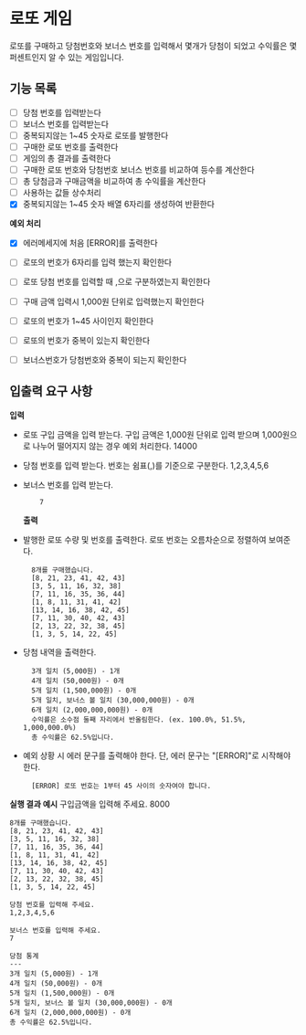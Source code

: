 # 로또 게임

로또를 구매하고
당첨번호와 보너스 번호를 입력해서
몇개가 당첨이 되었고 수익률은 몇 퍼센트인지 알 수 있는 게임입니다.

## 기능 목록

- [ ] 당첨 번호를 입력받는다
- [ ] 보너스 번호를 입력받는다
- [ ] 중복되지않는 1~45 숫자로 로또를 발행한다
- [ ] 구매한 로또 번호를 출력한다
- [ ] 게임의 총 결과를 출력한다
- [ ] 구매한 로또 번호와 당첨번호 보너스 번호를 비교하여 등수를 계산한다
- [ ] 총 당첨금과 구매금액을 비교하여 총 수익률을 계산한다
- [ ] 사용하는 값들 상수처리
- [x] 중복되지않는 1~45 숫자 배열 6자리를 생성하여 반환한다

**예외 처리**

- [x] 에러메세지에 처음 [ERROR]를 출력한다

- [ ] 로또의 번호가 6자리를 입력 했는지 확인한다
- [ ] 로또 당첨 번호를 입력할 때 ,으로 구분하였는지 확인한다
- [ ] 구매 금액 입력시 1,000원 단위로 입력했는지 확인한다
- [ ] 로또의 번호가 1~45 사이인지 확인한다
- [ ] 로또의 번호가 중복이 있는지 확인한다
- [ ] 보너스번호가 당첨번호와 중복이 되는지 확인한다

## 입출력 요구 사항

**입력**

- 로또 구입 금액을 입력 받는다. 구입 금액은 1,000원 단위로 입력 받으며 1,000원으로 나누어 떨어지지 않는 경우 예외 처리한다.
  14000
- 당첨 번호를 입력 받는다. 번호는 쉼표(,)를 기준으로 구분한다.
  1,2,3,4,5,6
- 보너스 번호를 입력 받는다.

          7

  **출력**

- 발행한 로또 수량 및 번호를 출력한다. 로또 번호는 오름차순으로 정렬하여 보여준다.

        8개를 구매했습니다.
        [8, 21, 23, 41, 42, 43]
        [3, 5, 11, 16, 32, 38]
        [7, 11, 16, 35, 36, 44]
        [1, 8, 11, 31, 41, 42]
        [13, 14, 16, 38, 42, 45]
        [7, 11, 30, 40, 42, 43]
        [2, 13, 22, 32, 38, 45]
        [1, 3, 5, 14, 22, 45]

- 당첨 내역을 출력한다.

        3개 일치 (5,000원) - 1개
        4개 일치 (50,000원) - 0개
        5개 일치 (1,500,000원) - 0개
        5개 일치, 보너스 볼 일치 (30,000,000원) - 0개
        6개 일치 (2,000,000,000원) - 0개
        수익률은 소수점 둘째 자리에서 반올림한다. (ex. 100.0%, 51.5%, 1,000,000.0%)
        총 수익률은 62.5%입니다.

- 예외 상황 시 에러 문구를 출력해야 한다. 단, 에러 문구는 "[ERROR]"로 시작해야 한다.

        [ERROR] 로또 번호는 1부터 45 사이의 숫자여야 합니다.

**실행 결과 예시**
구입금액을 입력해 주세요.
8000

    8개를 구매했습니다.
    [8, 21, 23, 41, 42, 43]
    [3, 5, 11, 16, 32, 38]
    [7, 11, 16, 35, 36, 44]
    [1, 8, 11, 31, 41, 42]
    [13, 14, 16, 38, 42, 45]
    [7, 11, 30, 40, 42, 43]
    [2, 13, 22, 32, 38, 45]
    [1, 3, 5, 14, 22, 45]

    당첨 번호를 입력해 주세요.
    1,2,3,4,5,6

    보너스 번호를 입력해 주세요.
    7

    당첨 통계
    ---
    3개 일치 (5,000원) - 1개
    4개 일치 (50,000원) - 0개
    5개 일치 (1,500,000원) - 0개
    5개 일치, 보너스 볼 일치 (30,000,000원) - 0개
    6개 일치 (2,000,000,000원) - 0개
    총 수익률은 62.5%입니다.
